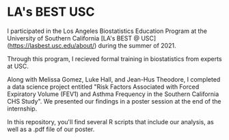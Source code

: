 # LA's BEST USC 

I participated in the Los Angeles Biostatistics Education Program at the University of Southern California [LA's BEST @ USC] (https://lasbest.usc.edu/about/) during the summer of 2021.

Through this program, I recieved formal training in biostatistics from experts at USC. 

Along with Melissa Gomez, Luke Hall, and Jean-Hus Theodore, I completed a data science project entitled "Risk Factors Associated with Forced Expiratory Volume (FEV1) and Asthma Frequency in the Southern California CHS Study". We presented our findings in a poster session at the end of the internship.

In this repository, you'll find several R scripts that include our analysis, as well as a .pdf file of our poster. 
 
